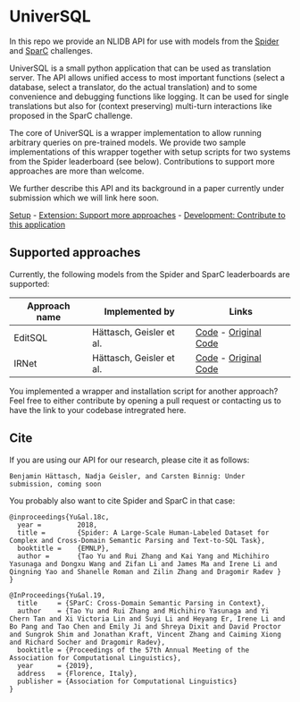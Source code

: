 # UniverSQL

In this repo we provide an NLIDB API for use with models from the [Spider](https://yale-lily.github.io/spider) and [SparC](https://yale-lily.github.io/sparc) challenges.

UniverSQL is a small python application that can be used as translation server.
The API allows unified access to most important functions (select a database, select a translator, do the actual translation) and to some convenience and debugging functions like logging.
It can be used for single translations but also for (context preserving) multi-turn interactions like proposed in the SparC challenge.

The core of UniverSQL is a wrapper implementation to allow running arbitrary queries on pre-trained models.
We provide two sample implementations of this wrapper together with setup scripts for two systems from the Spider leaderboard (see below).
Contributions to support more approaches are more than welcome.

We further describe this API and its background in a paper currently under submission which we will link here soon.

[Setup](SETUP.md) - [Extension: Support more approaches](Extension.md) - [Development: Contribute to this application](Development.md)

## Supported approaches

Currently, the following models from the Spider and SparC leaderboards are supported:

| Approach name | Implemented by           | Links                                                   |
| ------------- | ------------------------ | ------------------------------------------------------- |
| EditSQL       | Hättasch, Geisler et al. | [Code](https://github.com/DataManagementLab/univerSQL/tree/main/nlidbTranslator/api/adapters/editsql) - [Original Code](https://github.com/ryanzhumich/editsql) |
| IRNet       | Hättasch, Geisler et al. | [Code](https://github.com/DataManagementLab/univerSQL/tree/main/nlidbTranslator/api/adapters/IRNet) - [Original Code](https://github.com/microsoft/IRNet) |

You implemented a wrapper and installation script for another approach? Feel free to either contribute by opening a pull request or contacting us to have the link to your codebase intregrated here.


## Cite

If you are using our API for our research, please cite it as follows:

```
Benjamin Hättasch, Nadja Geisler, and Carsten Binnig: Under submission, coming soon
```

You probably also want to cite Spider and SparC in that case:

```
@inproceedings{Yu&al.18c,
  year =         2018,
  title =        {Spider: A Large-Scale Human-Labeled Dataset for Complex and Cross-Domain Semantic Parsing and Text-to-SQL Task},
  booktitle =    {EMNLP},
  author =       {Tao Yu and Rui Zhang and Kai Yang and Michihiro Yasunaga and Dongxu Wang and Zifan Li and James Ma and Irene Li and Qingning Yao and Shanelle Roman and Zilin Zhang and Dragomir Radev }
}

@InProceedings{Yu&al.19,
  title     = {SParC: Cross-Domain Semantic Parsing in Context},
  author    = {Tao Yu and Rui Zhang and Michihiro Yasunaga and Yi Chern Tan and Xi Victoria Lin and Suyi Li and Heyang Er, Irene Li and Bo Pang and Tao Chen and Emily Ji and Shreya Dixit and David Proctor and Sungrok Shim and Jonathan Kraft, Vincent Zhang and Caiming Xiong and Richard Socher and Dragomir Radev},
  booktitle = {Proceedings of the 57th Annual Meeting of the Association for Computational Linguistics},
  year      = {2019},
  address   = {Florence, Italy},
  publisher = {Association for Computational Linguistics}
}
```
